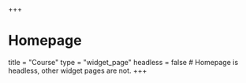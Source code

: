 +++
# Homepage
title = "Course"
type = "widget_page"
headless = false  # Homepage is headless, other widget pages are not.
+++
